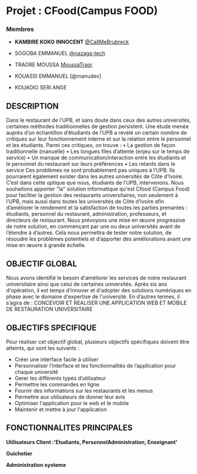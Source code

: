 # Projet : CFood(Campus FOOD)

### Membres

 * **KAMBIRE KOKO INNOCENT** [@CallMeBrubreck](https://github.com/CallMeBrubeck/)

 * SOGOBA EMMANUEL [@nazaga-tech](https://github.com/nazaga-tech/)

 * TRAORE MOUSSA [MoussaTraor](https://github.com/MoussaTraor)

 * KOUASSI EMMANUEL [@manudev]

 * KOUADIO SERI ANGE 

 ## DESCRIPTION

Dans le restaurant de l’UPB, et sans doute dans ceux des autres universités, certaines méthodes traditionnelles de gestion persistent. Une étude menée auprès d’un échantillon d’étudiants de l’UPB a révélé un certain nombre de critiques sur leur fonctionnement interne et sur la relation entre le personnel et les étudiants. Parmi ces critiques, on trouve :
•	La gestion de façon traditionnelle (manuelle)
•	Les longues files d’attente (enjeu sur le temps de service)
•	Un manque de communication/interaction entre les étudiants et le personnel du restaurant sur leurs préférences
•	Les retards dans le service
Ces problèmes ne sont probablement pas uniques à l’UPB. Ils pourraient également exister dans les autres universités de Côte d’Ivoire.
C’est dans cette optique que nous, étudiants de l’UPB, intervenons. Nous souhaitons apporter "la" solution informatique qu'est Cfood (Campus Food) pour faciliter la gestion des restaurants universitaires, non seulement à l’UPB, mais aussi dans toutes les universités de Côte d’Ivoire afin d’améliorer le rendement et la satisfaction de toutes les parties prenantes : étudiants, personnel du restaurant, administration, professeurs, et directeurs de restaurant.
Nous prévoyons une mise en œuvre progressive de notre solution, en commençant par une ou deux universités avant de l’étendre à d’autres. Cela nous permettra de tester notre solution, de résoudre les problèmes potentiels et d’apporter des améliorations avant une mise en œuvre à grande échelle.

## OBJECTIF GLOBAL

Nous avons identifié le besoin d'améliorer les services de notre restaurant universitaire ainsi que celui de certaines universités. Après six ans d'opération, il est temps d'innover et d'adopter des solutions numériques en phase avec le domaine d'expertise de l'université.
En d’autres termes, il s’agira de :
              CONCEVOIR ET REALISER UNE APPLICATION WEB ET MOBILE 
              DE RESTAURATION UNIVERSITAIRE

## OBJECTIFS SPECIFIQUE

Pour réaliser cet objectif global, plusieurs objectifs spécifiques doivent être atteints, qui sont les suivants :
-	Créer une interface facile à utiliser
-	Personnaliser l’interface et les fonctionnalités de l’application pour chaque université
-	Gerer les différents types d’utilisateur
-	Permettre les commandes en ligne
-	Fournir des informations sur les restaurants et les menus
-	Permettre aux utilisateurs de donner leur avis
-	Optimiser l'application pour le web et le mobile
-	Maintenir et mettre à jour l'application

## FONCTIONNALITES PRINCIPALES

**Utilisateurs Client :'Etudiants, PersonnelAdministration, Enseignant'**

**Guichetier**

**Administration systeme**
      
    


